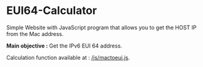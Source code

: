 # EUI64-Calculator

Simple Website with JavaScript program that allows you to get the HOST IP from the Mac address. 

**Main objective :** Get the IPv6 EUI 64 address. 

Calculation function available at : [/js/mactoeui.js](https://github.com/ThePrinceMax/EUI64-Calculator/blob/master/js/mactoeui.js).
